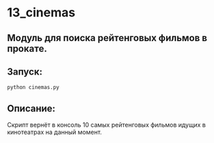 # 13_cinemas

Модуль для поиска рейтенговых фильмов в прокате.
---------------------------------------------------------------------------

 ## Запуск:

    python cinemas.py

 ## Описание:

 Скрипт вернёт в консоль 10 самых рейтенговых фильмов идущих в кинотеатрах на данный момент.
